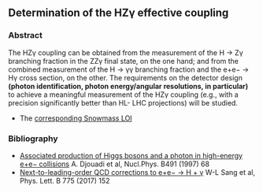 ## Determination of the HZγ effective coupling

### Abstract

The HZγ coupling can be obtained from the measurement of the H → Zγ branching fraction in the ZZγ final state, on the one hand; and from the combined measurement of the H → γγ branching fraction and the e+e− → Hγ cross section, on the other. The requirements on the detector design **(photon identification, photon energy/angular resolutions, in particular)** to achieve a meaningful measurement of the HZγ coupling (e.g., with a precision significantly better than HL- LHC projections) will be studied.

- The [corresponding Snowmass LOI](https://indico.cern.ch/event/951830/contributions/3999016/attachments/2095111/3525680/HZgamma_SNOWMASS21-EF1_EF2_Patrick_Janot-171.pdf)

### Bibliography
- [Associated production of Higgs bosons and a photon in high-energy e+e− collisions](https://arxiv.org/abs/hep-ph/9609420) A. Djouadi et al, Nucl.Phys. B491 (1997) 68
- [Next-to-leading-order QCD corrections to e+e− → H + γ](https://arxiv.org/abs/1706.03572) W-L Sang et al, Phys. Lett. B 775 (2017) 152
